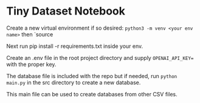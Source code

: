 # Tiny Dataset Notebook

Create a new virtual environment if so desired: `python3 -m venv <your env name>` then `source 

Next run pip install -r requirements.txt inside your env.

Create an .env file in the root project directory and supply `OPENAI_API_KEY=` with the proper key.

The database file is included with the repo but if needed, run `python main.py` in the src directory to create a new database.

This main file can be used to create databases from other CSV files. 
